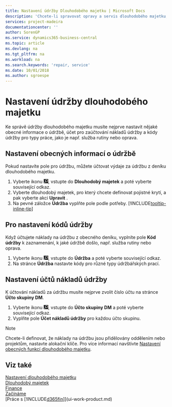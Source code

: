 ```yaml
---
title: Nastavení údržby Dlouhodobého majetku | Microsoft Docs
description: 'Chcete-li spravovat opravy a servis dlouhodobého majetku, určíte obecné informace o údržbě, kódy pro typ práce a účet pro účtování pro náklady.'
services: project-madeira
documentationcenter: ''
author: SorenGP
ms.service: dynamics365-business-central
ms.topic: article
ms.devlang: na
ms.tgt_pltfrm: na
ms.workload: na
ms.search.keywords: 'repair, service'
ms.date: 10/01/2018
ms.author: sgroespe
---
```

# <a name="set-up-fixed-asset-maintenance"></a>Nastavení údržby dlouhodobého majetku
Ke správě údržby dlouhodobého majetku musíte nejprve nastavit nějaké obecné informace o údržbě, účet pro zaúčtování nákladů údržby a kódy údržby pro typy práce, jako je např. služba rutiny nebo oprava.

## <a name="to-set-up-general-maintenance-information"></a>Nastavení obecných informací o údržbě
Pokud nastavíte pole pro údržbu, můžete účtovat výdaje za údržbu z deníku dlouhodobého majetku.

1. Vyberte ikonu ![Žárovka, která otevře funkci Řeknete mi](media/ui-search/search_small.png "Řekněte mi, co chcete dělat"), vstupte do **Dlouhodobý majetek** a poté vyberte související odkaz.
2. Vyberte dlouhodobý majetek, pro který chcete definovat pojistné krytí, a pak vyberte akci **Upravit** .
3. Na pevné záložce **Údržba** vyplňte pole podle potřeby. [!INCLUDE[tooltip-inline-tip](includes/tooltip-inline-tip_md.md)]

## <a name="to-set-up-maintenance-codes"></a>Pro nastavení kódů údržby
Když účtujete náklady na údržbu z obecného deníku, vyplníte pole **Kód údržby** k zaznamenání, k jaké údržbě došlo, např. služba rutiny nebo oprava.

1. Vyberte ikonu ![Žárovka, která otevře funkci Řeknete mi](media/ui-search/search_small.png "Řekněte mi, co chcete dělat"), vstupte do **Údržba** a poté vyberte související odkaz.
2. Na stránce **Údržba** nastavte kódy pro různé typy údržbářských prací.

## <a name="to-set-up-maintenance-expense-accounts"></a>Nastavení účtů nákladů údržby
K účtování nákladů za údržbu musíte nejprve zvolit číslo účtu na stránce **Účto skupiny DM**.

1. Vyberte ikonu ![Žárovka, která otevře funkci Řeknete mi](media/ui-search/search_small.png "Řekněte mi, co chcete dělat"), vstupte do **Účto skupiny DM** a poté vyberte související odkaz.
2. Vyplňte pole **Účet nákladů údržby** pro každou účto skupinu.

> [!NOTE]  
>   Chcete-li definovat, že náklady na údržbu jsou přidělovány oddělením nebo projektům, nastavte alokační klíče. Pro více informací navštivte [Nastavení obecných funkcí dlouhodobého majetku](fa-how-setup-general.md).

## <a name="see-also"></a>Viz také
[Nastavení dlouhodobého majetku](fa-setup.md)  
[Dlouhodobý majetek](fa-manage.md)  
[Finance](finance.md)  
[Začínáme](product-get-started.md)  
[Práce s [!INCLUDE[d365fin](includes/d365fin_md.md)]](ui-work-product.md)

